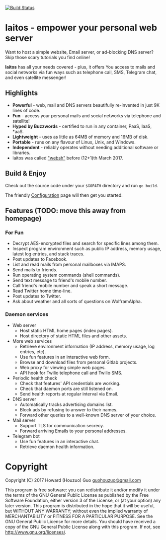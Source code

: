 [![Build Status](https://travis-ci.org/HouzuoGuo/laitos.svg?branch=master)](https://travis-ci.org/HouzuoGuo/laitos)

# laitos - empower your personal web server
Want to host a simple website, Email server, or ad-blocking DNS server? Skip those scary tutorials you find online!

<strong>laitos</strong> has all your needs covered - plus, it offers You access to mails and social networks via fun ways such as telephone call, SMS, Telegram chat, and even satellite messenger!

## Highlights

- <strong>Powerful</strong> - web, mail and DNS servers beautifully re-invented in just 9K lines of code.
- <strong>Fun</strong> - access your personal mails and social networks via telephone and satellite!
- <strong>Hyped by Buzzwords</strong> - certified to run in any container, PaaS, IaaS, *aaS.
- <strong>Lightweight</strong> - uses as little as 64MB of memory and 16MB of disk.
- <strong>Portable</strong> - runs on any flavour of Linux, Unix, and Windows.
- <strong>Independent</strong> - reliably operates without needing additional software or libraries.
- laitos was called ["websh"](https://github.com/HouzuoGuo/websh) before (12+1)th March 2017. 

## Build & Enjoy
Check out the source code under your `$GOPATH` directory and run `go build`.

The friendly [Configuration](https://github.com/HouzuoGuo/laitos/wiki/Configuration) page will then get you started.

## Features (TODO: move this away from homepage)

### For Fun
- Decrypt AES-encrypted files and search for specific lines among them.
- Inspect program environment such as public IP address, memory usage, latest log entries, and stack traces.
- Post updates to Facebook.
- List and read mails from personal mailboxes via IMAPS.
- Send mails to friends.
- Run operating system commands (shell commands).
- Send text message to friend's mobile number.
- Call friend's mobile number and speak a short message.
- Read Twitter home time-line.
- Post updates to Twitter.
- Ask about weather and all sorts of questions on WolframAlpha.

### Daemon services
- Web server
  * Host static HTML home pages (index pages).
  * Host directory of static HTML files and other assets.
- More web services
  * Retrieve environment information (IP address, memory usage, log entries, etc).
  * Use fun features in an interactive web form.
  * Browse and download files from personal Gitlab projects.
  * Web proxy for viewing simple web pages.
  * API hook for Twilio telephone call and Twilio SMS.
- Periodic health check
  * Check that features' API credentials are working.
  * Check that daemon ports are still listened on.
  * Send health reports at regular interval via Email.
- DNS server
  * Automatically tracks advertising domains list.
  * Block ads by refusing to answer to their names.
  * Forward other queries to a well-known DNS server of your choice.
- Mail server
  * Support TLS for communication secrecy.
  * Forward arriving Emails to your personal addresses.
- Telegram bot
  * Use fun features in an interactive chat.
  * Retrieve daemon health information.

Copyright
====================
Copyright (C) 2017 Howard (Houzuo) Guo <guohouzuo@gmail.com>

This program is free software:
you can redistribute it and/or modify it under the terms of the GNU General Public License as published by the Free Software Foundation,
either version 3 of the License, or (at your option) any later version.
This program is distributed in the hope that it will be useful,
but WITHOUT ANY WARRANTY; without even the implied warranty of MERCHANTABILITY or FITNESS FOR A PARTICULAR PURPOSE.
See the GNU General Public License for more details.
You should have received a copy of the GNU General Public License along with this program.
If not, see <http://www.gnu.org/licenses/>.